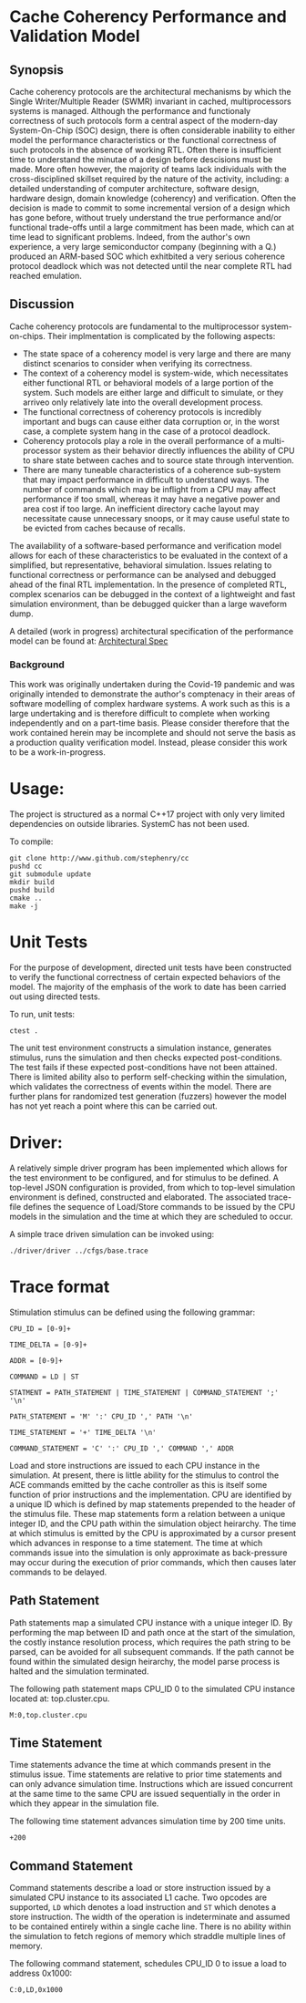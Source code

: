 # Cache Coherency Performance and Validation Model

## Synopsis

Cache coherency protocols are the architectural mechanisms by which
the Single Writer/Multiple Reader (SWMR) invariant in cached,
multiprocessors systems is managed. Although the performance and
functionaly correctness of such protocols form a central aspect of the
modern-day System-On-Chip (SOC) design, there is often considerable
inability to either model the performance characteristics or the
functional correctness of such protocols in the absence of working
RTL. Often there is insufficient time to understand the minutae of a
design before descisions must be made. More often however, the
majority of teams lack individuals with the cross-disciplined skillset
required by the nature of the activity, including: a detailed
understanding of computer architecture, software design, hardware
design, domain knowledge (coherency) and verification. Often the
decision is made to commit to some incremental version of a design
which has gone before, without truely understand the true performance
and/or functional trade-offs until a large commitment has been made,
which can at time lead to significant problems. Indeed, from the
author's own experience, a very large semiconductor company (beginning
with a Q.) produced an ARM-based SOC which exhitbited a very serious
coherence protocol deadlock which was not detected until the near
complete RTL had reached emulation.

## Discussion

Cache coherency protocols are fundamental to the multiprocessor
system-on-chips. Their implmentation is complicated by the following
aspects:

* The state space of a coherency model is very large and there are
  many distinct scenarios to consider when verifying its
  correctness.
* The context of a coherency model is system-wide, which necessitates
  either functional RTL or behavioral models of a large portion of the
  system. Such models are either large and difficult to simulate, or
  they arriveo only relatively late into the overall development
  process.
* The functional correctness of coherency protocols is incredibly
  important and bugs can cause either data corruption or, in the worst
  case, a complete system hang in the case of a protocol deadlock.
* Coherency protocols play a role in the overall performance of a
  multi-processor system as their behavior directly influences the
  ability of CPU to share state between caches and to source state
  through intervention.
* There are many tuneable characteristics of a coherence sub-system
  that may impact performance in difficult to understand ways. The
  number of commands which may be inflight from a CPU may affect
  performance if too small, whereas it may have a negative power and
  area cost if too large. An inefficient directory cache layout may
  necessitate cause unnecessary snoops, or it may cause useful state
  to be evicted from caches because of recalls.

The availability of a software-based performance and verification
model allows for each of these characteristics to be evaluated in the
context of a simplified, but representative, behavioral
simulation. Issues relating to functional correctness or performance
can be analysed and debugged ahead of the final RTL implementation. In
the presence of completed RTL, complex scenarios can be debugged in
the context of a lightweight and fast simulation environment, than be
debugged quicker than a large waveform dump.


A detailed (work in progress) architectural specification of the
performance model can be found at: [Architectural Spec](./doc/ARCH.md)

### Background

This work was originally undertaken during the Covid-19 pandemic and
was originally intended to demonstrate the author's comptenacy in
their areas of software modelling of complex hardware systems. A work
such as this is a large undertaking and is therefore difficult to
complete when working independently and on a part-time basis. Please
consider therefore that the work contained herein may be incomplete
and should not serve the basis as a production quality verification
model. Instead, please consider this work to be a work-in-progress.

# Usage:

The project is structured as a normal C++17 project with only very
limited dependencies on outside libraries. SystemC has not been used.

To compile:

``` shell
git clone http://www.github.com/stephenry/cc
pushd cc
git submodule update
mkdir build
pushd build
cmake ..
make -j
```

# Unit Tests

For the purpose of development, directed unit tests have been
constructed to verify the functional correctness of certain expected
behaviors of the model. The majority of the emphasis of the work to
date has been carried out using directed tests.

To run, unit tests:

``` shell
ctest .
```

The unit test environment constructs a simulation instance, generates
stimulus, runs the simulation and then checks expected
post-conditions. The test fails if these expected post-conditions have
not been attained. There is limited ability also to perform
self-checking within the simulation, which validates the correctness
of events within the model. There are further plans for randomized
test generation (fuzzers) however the model has not yet reach a point
where this can be carried out.

# Driver:

A relatively simple driver program has been implemented which allows
for the test environment to be configured, and for stimulus to be
defined. A top-level JSON configuration is provided, from which to
top-level simulation environment is defined, constructed and
elaborated. The associated trace-file defines the sequence of
Load/Store commands to be issued by the CPU models in the simulation
and the time at which they are scheduled to occur.

A simple trace driven simulation can be invoked using:

``` shell
./driver/driver ../cfgs/base.trace
```

# Trace format

Stimulation stimulus can be defined using the following grammar:

```
CPU_ID = [0-9]+

TIME_DELTA = [0-9]+

ADDR = [0-9]+

COMMAND = LD | ST

STATMENT = PATH_STATEMENT | TIME_STATEMENT | COMMAND_STATEMENT ';' '\n'

PATH_STATEMENT = 'M' ':' CPU_ID ',' PATH '\n'

TIME_STATEMENT = '+' TIME_DELTA '\n'

COMMAND_STATEMENT = 'C' ':' CPU_ID ',' COMMAND ',' ADDR

```

Load and store instructions are issued to each CPU instance in the
simulation. At present, there is little ability for the stimulus to
control the ACE commands emitted by the cache controller as this is
itself some function of prior instructions and the implementation. CPU
are identified by a unique ID which is defined by map statements
prepended to the header of the stimulus file. These map statements
form a relation between a unique integer ID, and the CPU path within
the simulation object heirarchy. The time at which stimulus is emitted
by the CPU is approximated by a cursor present which advances in
response to a time statement. The time at which commands issue into
the simulation is only approximate as back-pressure may occur during
the execution of prior commands, which then causes later commands to
be delayed.

## Path Statement

Path statements map a simulated CPU instance with a unique integer
ID. By performing the map between ID and path once at the start of the
simulation, the costly instance resolution process, which requires the
path string to be parsed, can be avoided for all subsequent
commands. If the path cannot be found within the simulated design
heirarchy, the model parse process is halted and the simulation
terminated.

The following path statement maps CPU_ID 0 to the simulated CPU
instance located at: top.cluster.cpu.

```
M:0,top.cluster.cpu
```

## Time Statement

Time statements advance the time at which commands present in the
stimulus issue. Time statements are relative to prior time statements
and can only advance simulation time. Instructions which are issued
concurrent at the same time to the same CPU are issued sequentially in
the order in which they appear in the simulation file.

The following time statement advances simulation time by 200 time units.

```
+200
```

## Command Statement

Command statements describe a load or store instruction issued by a
simulated CPU instance to its associated L1 cache. Two opcodes are
supported, `LD` which denotes a load instruction and `ST` which
denotes a store instruction. The width of the operation is
indeterminate and assumed to be contained entirely within a single
cache line. There is no ability within the simulation to fetch regions
of memory which straddle multiple lines of memory.

The following command statement, schedules CPU_ID 0 to issue a load
to address 0x1000:

```
C:0,LD,0x1000
```
